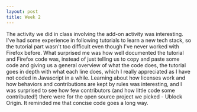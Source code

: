 ```yaml
---
layout: post
title: Week 2 
---
```



The activity we did in class involving the add-on activity was interesting. I've had some experience in following tutorials to learn a new tech stack, so the tutorial part wasn't too difficult even though I've never worked with Firefox before. What surprised me was how well documented the tutorial and Firefox code was, instead of just telling us to copy and paste some code and giving us a general overview of what the code does, the tutorial goes in depth with what each line does, which I really appreciated as I have not coded in Javascript in a while. Learning about how licenses work and how behaviors and contributions are kept by rules was interesting, and I was surprised to see how few contributors (and how little code some contributed!) there were for the open source project we picked - Ublock Origin. It reminded me that concise code goes a long way. 
